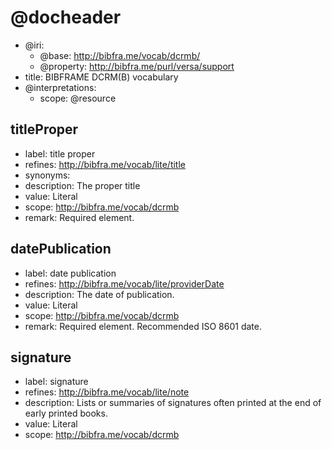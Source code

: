 <!---

BIBFRAME DCRMB is a starting point for rare book vocabularies using the 
BIBFRAME model and profiles. The scope of DCRMB is rare printed monographs of 
any type of production or age. Rare music, serials, maps and manuscripts are out
of scope with the exception of individual serials or special issues that are
treated as monographs. Although intended for the description of materials created
before the introduction of machine printing during the 19th century, it may be
used to describe any rare printed monograph including but not limited to artist'
books, machine-press publications, printing-press publications and other
contemporary print publications. It builds off of the BIBFRAME Lite vocabulary. 
It is framework conformant to BIBFRAME, the DCRM principles of construction, 
RDA where applicable. and where possible, link-compatible with the 
US Library of Congress's BIBFRAME vocabulary, http://bibframe.org/


BIBFRAME DCRMB is expressed using the Versa data model, which also
allows for full expression in RDF form.  This particular file is in
the Versa Literate syntax, based on the Markdown format
<https://daringfireball.net/projects/markdown/basics>.

The convention for expressing data models in Versa Literate has each
vocabulary item starting with a new header, A level 1 header for
resource classes and level 2 for properties.  Each has its ID as an
IRI reference (usually relative). Each is then described within its
section's unordered list, given a "label" (display label),
"description" (also for explanatory display), possibly "synonyms" (one
or more loose expression that the resource can be considered a synonym
for another). Resource classes may also have "properties"
(space-separated list of property IDs defined on the
resource). Properties may also have "value" (textual description of
the expected value of the property, perhaps as a relationship to
another resource, or as a data value).

You'll notice that BIBFRAME DCRMB terms use a humpCase/HumpCase convention,
which derives from BIBFRAME legacy.

-->

# @docheader

<!---

@base is the default base IRI, used e.g. for resource headers. It
would also be used for properties except that it is overridden by
@property-base

The meta-properties in this file are actually defined by the Versa
data model to support interpretation by Versa modeling tools

@resource-base is another possible override, for resource headers, but
not used here

-->

* @iri:
    * @base: http://bibfra.me/vocab/dcrmb/
    * @property: http://bibfra.me/purl/versa/support
* title: BIBFRAME DCRM(B) vocabulary
* @interpretations:
    * scope: @resource


## titleProper

* label: title proper
* refines: <http://bibfra.me/vocab/lite/title>
* synonyms: 
* description: The proper title
* value: Literal
* scope: <http://bibfra.me/vocab/dcrmb>
* remark: Required element.

## datePublication

* label: date publication
* refines: <http://bibfra.me/vocab/lite/providerDate>
* description: The date of publication.
* value: Literal
* scope: <http://bibfra.me/vocab/dcrmb>
* remark: Required element. Recommended ISO 8601 date.

## signature

* label: signature
* refines: <http://bibfra.me/vocab/lite/note>
* description: Lists or summaries of signatures often printed at the end of early printed books.
* value: Literal
* scope: <http://bibfra.me/vocab/dcrmb>

